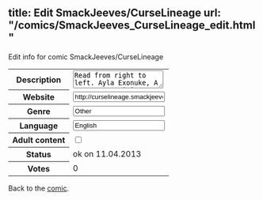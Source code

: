 title: Edit SmackJeeves/CurseLineage
url: "/comics/SmackJeeves_CurseLineage_edit.html"
---
Edit info for comic SmackJeeves/CurseLineage

<form name="comic" action="http://gaepostmail.appengine.com/comic" name="post">
<table class="comicinfo">
<tr>
<th>Description</th><td><textarea name="description">Read from right to left. Ayla Exonuke, A young Yuzcazi is being chased by the Kirimangalou Empire, They think she is the last one of a long-lost lineage. Together with her brother Kokei (not related by blood) They try to survive to the empire attacks and any other things that get in their way. Genre:Action,Adventure,Fantasy. release schedule: Thursday.</textarea></td>
</tr>
<tr>
<th>Website</th><td><input type="text" name="url" value="http://curselineage.smackjeeves.com/comics/"/></td>
</tr>
<tr>
<th>Genre</th><td><input type="text" name="genre" value="Other"/></td>
</tr>
<tr>
<th>Language</th><td><input type="text" name="language" value="English"/></td>
</tr>
<tr>
<th>Adult content</th><td><input type="checkbox" name="adult" value="adult" /></td>
</tr>
<tr>
<th>Status</th><td>ok on 11.04.2013</td>
</tr>
<tr>
<th>Votes</th><td>0</div></td>
</tr>
</table>
</form>

Back to the [comic](/comics/SmackJeeves_CurseLineage.html).
